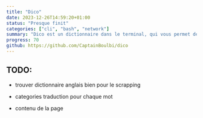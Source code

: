 ```yaml
---
title: "Dico"
date: 2023-12-26T14:59:20+01:00
status: "Presque finit"
categories: ["cli", "bash", "network"]
summary: "Dico est un dictionnaire dans le terminal, qui vous permet de trouver la definition de n'importe quel mot et de l'afficher comme une page de manuel"
progress: 70
github: https://github.com/CaptainBoulbi/dico
---
```


## TODO:

- trouver dictionnaire anglais bien pour le scrapping
- categories traduction pour chaque mot

- contenu de la page
